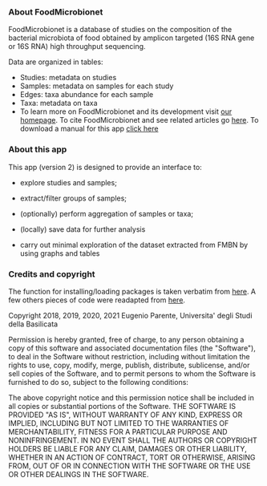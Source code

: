 ### About FoodMicrobionet

FoodMicrobionet is a database of studies on the composition of the bacterial microbiota of food obtained by amplicon targeted (16S RNA gene or 16S RNA) high throughput sequencing.

Data are organized in tables:

* Studies: metadata on studies
* Samples: metadata on samples for each study
* Edges: taxa abundance for each sample
* Taxa: metadata on taxa
* To learn more on FoodMicrobionet and its development visit [our homepage](http://www.foodmicrobionet.org). To cite FoodMicrobionet and see related articles go [here](http://www.foodmicrobionet.org). To download a manual for this app [click here](http://www.foodmicrobionet.org/wp-content/uploads/2019/11/manual_shinyFMBN_v2_1_11_19.docx)

### About this app

This app (version 2) is designed to provide an interface to:

* explore studies and samples;  

* extract/filter groups of samples;  

* (optionally) perform aggregation of samples or taxa;  

* (locally) save data for further analysis  

* carry out minimal exploration of the dataset extracted from FMBN by using graphs and tables

### Credits and copyright

The function for installing/loading packages is taken verbatim from [here](https://f1000research.com/articles/5-1492/v2). A few others pieces of code were readapted from [here](https://tinyurl.com/tng8qgw).

Copyright 2018, 2019, 2020, 2021 Eugenio Parente, Universita' degli Studi della Basilicata

Permission is hereby granted, free of charge, to any person obtaining a copy of this software and associated documentation files (the "Software"), to deal in the Software without restriction, including without limitation the rights to use, copy, modify, merge, publish, distribute, sublicense, and/or sell copies of the Software, and to permit persons to whom the Software is furnished to do so, subject to the following conditions:

The above copyright notice and this permission notice shall be included in all copies or substantial portions of the Software.
THE SOFTWARE IS PROVIDED "AS IS", WITHOUT WARRANTY OF ANY KIND, EXPRESS OR IMPLIED, INCLUDING BUT NOT LIMITED TO THE WARRANTIES OF MERCHANTABILITY, FITNESS FOR A PARTICULAR PURPOSE AND NONINFRINGEMENT. IN NO EVENT SHALL THE AUTHORS OR COPYRIGHT HOLDERS BE LIABLE FOR ANY CLAIM, DAMAGES OR OTHER LIABILITY, WHETHER IN AN ACTION OF CONTRACT, TORT OR OTHERWISE, ARISING FROM, OUT OF OR IN CONNECTION WITH THE SOFTWARE OR THE USE OR OTHER DEALINGS IN THE SOFTWARE.

